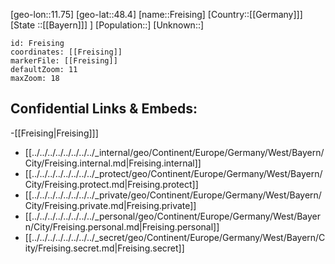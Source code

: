 ﻿---
location: [48.4,11.75]
mapzoom: [7,12] 
mapmarker: city 
type: City
tags:
- geo/City


SpocWebEntityId: 30260
isDeleted: false
confidential: public

---
[geo-lon::11.75]
[geo-lat::48.4]
[name::Freising]
[Country::[[Germany]]]
[State ::[[Bayern]]] ]
[Population::]
[Unknown::]


```leaflet
id: Freising
coordinates: [[Freising]]
markerFile: [[Freising]]
defaultZoom: 11 
maxZoom: 18
```


## Confidential Links & Embeds: 
-[[Freising|Freising]]] 
- [[../../../../../../../../_internal/geo/Continent/Europe/Germany/West/Bayern/City/Freising.internal.md|Freising.internal]] 
- [[../../../../../../../../_protect/geo/Continent/Europe/Germany/West/Bayern/City/Freising.protect.md|Freising.protect]] 
- [[../../../../../../../../_private/geo/Continent/Europe/Germany/West/Bayern/City/Freising.private.md|Freising.private]] 
- [[../../../../../../../../_personal/geo/Continent/Europe/Germany/West/Bayern/City/Freising.personal.md|Freising.personal]] 
- [[../../../../../../../../_secret/geo/Continent/Europe/Germany/West/Bayern/City/Freising.secret.md|Freising.secret]] 
